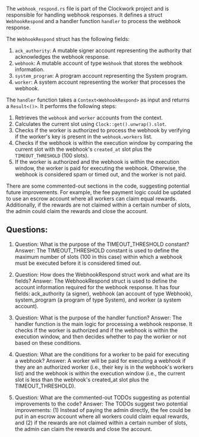 The `webhook_respond.rs` file is part of the Clockwork project and is responsible for handling webhook responses. It defines a struct `WebhookRespond` and a handler function `handler` to process the webhook response.

The `WebhookRespond` struct has the following fields:

1. `ack_authority`: A mutable signer account representing the authority that acknowledges the webhook response.
2. `webhook`: A mutable account of type `Webhook` that stores the webhook information.
3. `system_program`: A program account representing the System program.
4. `worker`: A system account representing the worker that processes the webhook.

The `handler` function takes a `Context<WebhookRespond>` as input and returns a `Result<()>`. It performs the following steps:

1. Retrieves the `webhook` and `worker` accounts from the context.
2. Calculates the current slot using `Clock::get().unwrap().slot`.
3. Checks if the worker is authorized to process the webhook by verifying if the worker's key is present in the `webhook.workers` list.
4. Checks if the webhook is within the execution window by comparing the current slot with the webhook's `created_at` slot plus the `TIMEOUT_THRESHOLD` (100 slots).
5. If the worker is authorized and the webhook is within the execution window, the worker is paid for executing the webhook. Otherwise, the webhook is considered spam or timed out, and the worker is not paid.

There are some commented-out sections in the code, suggesting potential future improvements. For example, the fee payment logic could be updated to use an escrow account where all workers can claim equal rewards. Additionally, if the rewards are not claimed within a certain number of slots, the admin could claim the rewards and close the account.

## Questions:

1. Question: What is the purpose of the TIMEOUT_THRESHOLD constant?
   Answer: The TIMEOUT_THRESHOLD constant is used to define the maximum number of slots (100 in this case) within which a webhook must be executed before it is considered timed out.

2. Question: How does the WebhookRespond struct work and what are its fields?
   Answer: The WebhookRespond struct is used to define the account information required for the webhook response. It has four fields: ack_authority (a signer), webhook (an account of type Webhook), system_program (a program of type System), and worker (a system account).

3. Question: What is the purpose of the handler function?
   Answer: The handler function is the main logic for processing a webhook response. It checks if the worker is authorized and if the webhook is within the execution window, and then decides whether to pay the worker or not based on these conditions.

4. Question: What are the conditions for a worker to be paid for executing a webhook?
   Answer: A worker will be paid for executing a webhook if they are an authorized worker (i.e., their key is in the webhook's workers list) and the webhook is within the execution window (i.e., the current slot is less than the webhook's created_at slot plus the TIMEOUT_THRESHOLD).

5. Question: What are the commented-out TODOs suggesting as potential improvements to the code?
   Answer: The TODOs suggest two potential improvements: (1) Instead of paying the admin directly, the fee could be put in an escrow account where all workers could claim equal rewards, and (2) if the rewards are not claimed within a certain number of slots, the admin can claim the rewards and close the account.
